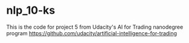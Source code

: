 # nlp_10-ks
This is the code for project 5 from Udacity's AI for Trading nanodegree program 
https://github.com/udacity/artificial-intelligence-for-trading
